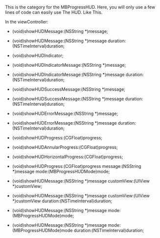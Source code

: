This is the category for the MBProgressHUD.
Here, you will only use a few lines of code can easily use The HUD.
Like This.

In the viewController:

- (void)showHUDMessage:(NSString *)message;
- (void)showHUDMessage:(NSString *)message duration:(NSTimeInterval)duration;

- (void)showHUDIndicator;
- (void)showHUDIndicatorMessage:(NSString *)message;
- (void)showHUDIndicatorMessage:(NSString *)message duration:(NSTimeInterval)duration;


- (void)showHUDSuccessMessage:(NSString *)message;
- (void)showHUDSuccessMessage:(NSString *)message duration:(NSTimeInterval)duration;


- (void)showHUDErrorMessage:(NSString *)message;
- (void)showHUDErrorMessage:(NSString *)message duration:(NSTimeInterval)duration;

- (void)showHUDProgress:(CGFloat)progress;
- (void)showHUDAnnularProgress:(CGFloat)progress;
- (void)showHUDHorizontalProgress:(CGFloat)progress;
- (void)showHUDProgress:(CGFloat)progress message:(NSString *)message mode:(MBProgressHUDMode)mode;

- (void)showHUDMessage:(NSString *)message customView:(UIView *)customView;
- (void)showHUDMessage:(NSString *)message customView:(UIView *)customView duration:(NSTimeInterval)duration;

- (void)showHUDMessage:(NSString *)message mode:(MBProgressHUDMode)mode;
- (void)showHUDMessage:(NSString *)message mode:(MBProgressHUDMode)mode duration:(NSTimeInterval)duration;
